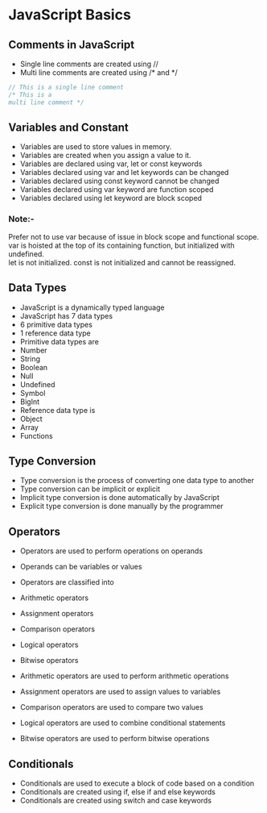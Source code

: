 # JavaScript Basics

## Comments in JavaScript
- Single line comments are created using //
- Multi line comments are created using /* and */

```javascript
// This is a single line comment
/* This is a
multi line comment */
```

## Variables and Constant
- Variables are used to store values in memory.
- Variables are created when you assign a value to it.
- Variables are declared using var, let or const keywords
- Variables declared using var and let keywords can be changed
- Variables declared using const keyword cannot be changed
- Variables declared using var keyword are function scoped
- Variables declared using let keyword are block scoped

### Note:-
Prefer not to use var
because of issue in block scope and functional scope.<br/>
var is hoisted at the top of its containing function, but initialized with undefined.<br/>
let is not initialized.
const is not initialized and cannot be reassigned.

## Data Types
- JavaScript is a dynamically typed language
- JavaScript has 7 data types
- 6 primitive data types
- 1 reference data type
- Primitive data types are
- Number
- String
- Boolean
- Null
- Undefined
- Symbol
- BigInt
- Reference data type is
- Object
- Array
- Functions

## Type Conversion
- Type conversion is the process of converting one data type to another
- Type conversion can be implicit or explicit
- Implicit type conversion is done automatically by JavaScript
- Explicit type conversion is done manually by the programmer

## Operators
- Operators are used to perform operations on operands
- Operands can be variables or values
- Operators are classified into
- Arithmetic operators
- Assignment operators
- Comparison operators
- Logical operators
- Bitwise operators

- Arithmetic operators are used to perform arithmetic operations
- Assignment operators are used to assign values to variables
- Comparison operators are used to compare two values
- Logical operators are used to combine conditional statements
- Bitwise operators are used to perform bitwise operations

## Conditionals
- Conditionals are used to execute a block of code based on a condition
- Conditionals are created using if, else if and else keywords
- Conditionals are created using switch and case keywords

